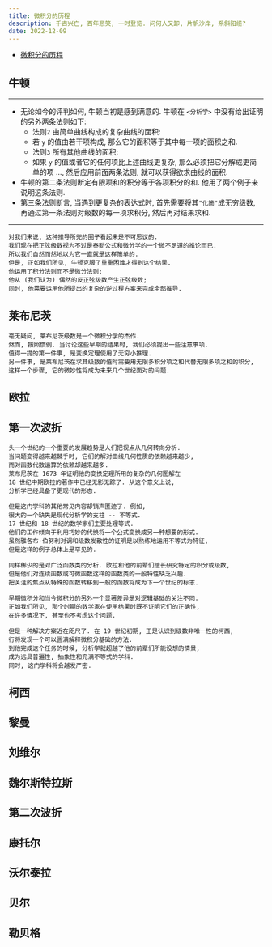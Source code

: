 ```yaml
---
title: 微积分的历程
description: 千古兴亡, 百年悲笑, 一时登览. 问何人又卸, 片帆沙岸, 系斜阳缆?
date: 2022-12-09
---
```


- [微积分的历程](https://book.douban.com/subject/4904723/)

## 牛顿

---

- 无论如今的评判如何, 牛顿当初是感到满意的.
  牛顿在 `<分析学>` 中没有给出证明的另外两条法则如下:
  - 法则`2` 由简单曲线构成的复杂曲线的面积:
  - 若 `y` 的值由若干项构成, 那么它的面积等于其中每一项的面积之和.
  - 法则`3` 所有其他曲线的面积:
  - 如果 `y` 的值或者它的任何项比上述曲线更复杂,
    那么必须把它分解成更简单的项 ...,
    然后应用前面两条法则, 就可以获得欲求曲线的面积.
- 牛顿的第二条法则断定有限项和的积分等于各项积分的和.
  他用了两个例子来说明这条法则.
- 第三条法则断言, 当遇到更复杂的表达式时,
  首先需要将其`"化简"`成无穷级数,
  再通过第一条法则对级数的每一项求积分,
  然后再对结果求和.

---

```
对我们来说, 这种推导所兜的圈子看起来是不可思议的.
我们现在把正弦级数视为不过是泰勒公式和微分学的一个微不足道的推论而已.
所以我们自然而然地以为它一直就是这样简单的.
但是, 正如我们所见, 牛顿克服了重重困难才得到这个结果.
他运用了积分法则而不是微分法则;
他从 (我们认为) 偶然的反正弦级数产生正弦级数;
同时, 他需要运用他所提出的复杂的逆过程方案来完成全部推导.
```

## 莱布尼茨

```
毫无疑问, 莱布尼茨级数是一个微积分学的杰作.
然而, 按照惯例. 当讨论这些早期的结果时, 我们必须提出一些注意事项.
值得一提的第一件事, 是变换定理使用了无穷小推理.
另一件事, 是莱布尼茨在求其级数的值时需要用无限多积分项之和代替无限多项之和的积分,
这样一个步骤, 它的微妙性将成为未来几个世纪面对的问题.
```

## 欧拉

## 第一次波折

```
头一个世纪的一个重要的发展趋势是人们把视点从几何转向分析.
当问题变得越来越棘手时, 它们的解对曲线几何性质的依赖越来越少,
而对函数代数运算的依赖却越来越多.
莱布尼茨在 1673 年证明他的变换定理所用的复杂的几何图解在
18 世纪中期欧拉的著作中已经无影无踪了. 从这个意义上说,
分析学已经具备了更现代的形态.

但是这门学科的其他常见内容却销声匿迹了. 例如,
很大的一个缺失是现代分析学的支柱 -- 不等式.
17 世纪和 18 世纪的数学家们主要处理等式.
他们的工作倾向于利用巧妙的代换将一个公式变换成另一种想要的形式.
虽然雅各布·伯努利对调和级数发散性的证明是以熟练地运用不等式为特征,
但是这样的例子总体上是罕见的.
```

```
同样稀少的是对广泛函数类的分析. 欧拉和他的前辈们擅长研究特定的积分或级数,
但是他们对连续函数或可微函数这样的函数类的一般特性缺乏兴趣.
把关注的焦点从特殊的函数转移到一般的函数将成为下一个世纪的标志.

早期微积分和当今微积分的另外一个显著差异是对逻辑基础的关注不同.
正如我们所见, 那个时期的数学家在使用结果时既不证明它们的正确性,
在许多情况下, 甚至也不考虑这个问题.
```

```
但是一种解决方案近在咫尺了. 在 19 世纪初期, 正是认识到级数非唯一性的柯西,
行将发现一个可以圆满解释微积分基础的方法.
到他完成这个任务的时候, 分析学就超越了他的前辈们所能设想的情景,
成为远具普遍性, 抽象性和充满不等式的学科.
同时, 这门学科将会越发严密.
```

## 柯西

## 黎曼

## 刘维尔

## 魏尔斯特拉斯

## 第二次波折

## 康托尔

## 沃尔泰拉

## 贝尔

## 勒贝格
